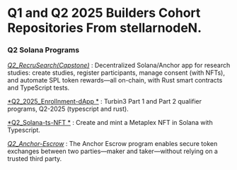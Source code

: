 <h1> Q1 and Q2 2025 Builders Cohort Repositories From stellarnodeN.</h1>

<h3> Q2 Solana Programs</h3>

[*Q2_RecruSearch(Capstone)*](https://github.com/stellarnodeN/RecruSearch)  : Decentralized Solana/Anchor app for research studies: create studies, register participants, manage consent (with NFTs), and automate SPL token rewards—all on-chain, with Rust smart contracts and TypeScript tests. 

[*Q2_2025_Enrollnment-dApp *](https://github.com/stellarnodeN/Q2_2025_Enrollnment-dApp)  : Turbin3 Part 1 and Part 2 qualifier programs, Q2-2025 (typescript and rust).

[*Q2_Solana-ts-NFT *](https://github.com/stellarnodeN/Q2_Solana-ts-NFT)  : Create and mint a Metaplex NFT in Solana with Typescript.

[*Q2_Anchor-Escrow*](https://github.com/stellarnodeN/Anchor-Escrow)  : The Anchor Escrow program enables secure token exchanges between two parties—maker and taker—without relying on a trusted third party. 



